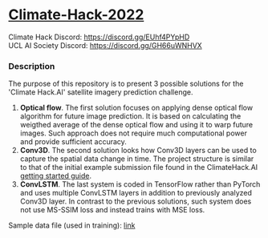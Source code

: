 # [Climate-Hack-2022](https://climatehack.ai)

Climate Hack Discord: https://discord.gg/EUhf4PYpHD  
UCL AI Society Discord: https://discord.gg/GH66uWNHVX


### Description

The purpose of this repository is to present 3 possible solutions for the 'Climate Hack.AI' satellite imagery prediction challenge.

1. **Optical flow**. The first solution focuses on applying dense optical flow algorithm for future image prediction. It is based on calculating the weigthed average of the dense optical flow and using it to warp future images. Such approach does not require much computational power and provide sufficient accuracy.
2. **Conv3D**. The second solution looks how Conv3D layers can be used to capture the spatial data change in time. The project structure is similar to that of the initial example submission file found in the ClimateHack.AI [getting started guide](https://climatehack.ai/compete#2).
3. **ConvLSTM**. The last system is coded in TensorFlow rather than PyTorch and uses multiple ConvLSTM layers in addition to previously analyzed Conv3D layer. In contrast to the previous solutions, such system does not use MS-SSIM loss and instead trains with MSE loss.

Sample data file (used in training): [link](https://liveuclac-my.sharepoint.com/:u:/g/personal/zcempoc_ucl_ac_uk/Ed2SWmQrMa5JpxZDgo0JPIEBo8HAGQz5zfoWFXdrhEH26Q?e=H4jRMd)
